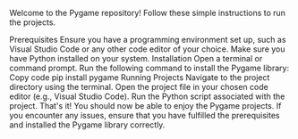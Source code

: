 Welcome to the Pygame repository! Follow these simple instructions to run the projects.

Prerequisites
Ensure you have a programming environment set up, such as Visual Studio Code or any other code editor of your choice.
Make sure you have Python installed on your system.
Installation
Open a terminal or command prompt.
Run the following command to install the Pygame library:
Copy code
pip install pygame
Running Projects
Navigate to the project directory using the terminal.
Open the project file in your chosen code editor (e.g., Visual Studio Code).
Run the Python script associated with the project.
That's it! You should now be able to enjoy the Pygame projects. If you encounter any issues, ensure that you have fulfilled the prerequisites and installed the Pygame library correctly.
